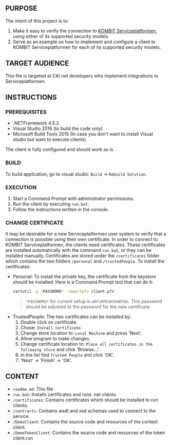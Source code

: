 ## PURPOSE

The intent of this project is to:
1. Make it easy to verify the connection to [KOMBIT Serviceplatformen](https://www.serviceplatformen.dk), using either of its supported security models.
2. Serve as an example on how to implement and configure a client to KOMBIT Serviceplatformen for each of its supported
   security models.

## TARGET AUDIENCE

This file is targeted at C#/.net developers who implement integrations to Serviceplatformen.

## INSTRUCTIONS

### PREREQUISITES

* .NETFramework 4.5.2.
* Visual Studio 2016 (to build the code only)
* Microsoft Build Tools 2015 (In case you don't want to install Visual studio but want to execute clients)

The client is fully configured and should work as is.

### BUILD

To build application, go to visual studio: `Build` -> `Rebuild Solution`.

### EXECUTION

1. Start a Command Prompt with administrator permissions.
2. Run the client by executing `run.bat`.
3. Follow the instructions written in the console.

### CHANGE CERTIFICATE

It may be desirable for a new Serviceplatformen user system to verify that a connection is possible using their own certificate.
In order to connect to KOMBIT Serviceplatformen, the clients need certificates. These certificates are installed automatically with the command `run.bat`, 
or they can be installed manually. Certificates are stored under the `/certificates` folder which contains the two folders `/personal` and `/trustedPeople`.
To install the certificates:
- Personal: To install the private key, the certificate from the keystore should be installed. Here is a Command Prompt tool that can do it:
    ```bash
    certutil -p *PASSWORD* -importpfx client.pfx
    ```
    > `*PASSWORD*` for current setup is `wRFsRP63H3kNEhDU`. This password should be adjusted to the password for the new certificate.
- TrustedPeople: The two certificates can be installed by:
    1. Double click on certificate.
    2. Chose: `Install certificate`.
    3. Change store location to: `Local Machine` and press 'Next'.
    4. Allow program to make changes.
    5. Change certificate location to: `Place all certificates in the following store` and click 'Browse...'.
    6. In the list find `Trusted People` and click 'OK'.
    7. 'Next' -> 'Finish' -> 'OK'.

## CONTENT

* `readme.md`: This file
* `run.bat`: Installs certificates and runs .net clients.
* `/certificates`: Contains certificates which should be installed to run clients.
* `/contracts`: Contains wsdl and xsd schemas used to connect to the service.
* `/DemoClient`: Contains the source code and resources of the context client.
* `/DemoTokenClient`: Contains the source code and resources of the token client.run